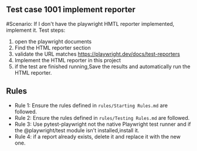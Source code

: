 ## Test case 1001 implement reporter
#Scenario: If I don't have the playwright HMTL reporter implemented, implement it.
Test steps: 
1. open the playwright documents
2. Find the HTML reporter section
3. validate the URL matches https://playwright.dev/docs/test-reporters
4. Implement the HTML reporter in this project
5. if the test are finished running,Save the results and automatically run the HTML reporter.

## Rules
- Rule 1: Ensure the rules defined in `rules/Starting Rules.md` are followed.
- Rule 2: Ensure the rules defined in `rules/Testing Rules.md` are followed.
- Rule 3: Use pytest-playwright not the native Playwright test runner and if 
the @playwright/test module isn't installed,install it.
- Rule 4: if a report already exists, delete it and replace it with the new one.
